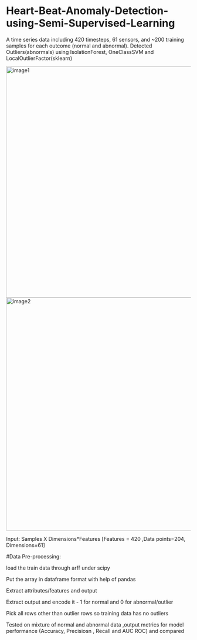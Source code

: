 # Heart-Beat-Anomaly-Detection-using-Semi-Supervised-Learning 




A time series data including 420 timesteps, 61 sensors, and ~200 training samples for each outcome (normal and abnormal).
Detected Outliers(abnormals) using IsolationForest, OneClassSVM and LocalOutlierFactor(sklearn)     

<img width="630" alt="image1" src="https://user-images.githubusercontent.com/77410526/108445206-fb48a600-7229-11eb-8615-a6d156b6d9b6.png">


<img width="636" alt="image2" src="https://user-images.githubusercontent.com/77410526/108445891-339cb400-722b-11eb-91fb-a71887b34847.png">


Input: Samples X Dimensions*Features [Features = 420 ,Data points=204, Dimensions=61]
             

#Data Pre-processing:

load the train data through arff  under scipy

Put the array in dataframe format with help of pandas

Extract attributes/features and output

Extract output and encode it - 1 for normal and 0 for abnormal/outlier

Pick all rows other than outlier rows so training data has no outliers

Tested on mixture of normal and abnormal data ,output metrics for model performance (Accuracy, Precisiosn , Recall and AUC ROC) and compared 
